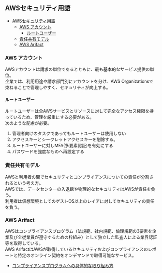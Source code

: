 ## AWSセキュリティ用語

- [AWSセキュリティ用語](#awsセキュリティ用語)
  - [AWS アカウント](#aws-アカウント)
    - [ルートユーザー](#ルートユーザー)
  - [責任共有モデル](#責任共有モデル)
  - [AWS Arifact](#aws-arifact)

### AWS アカウント
AWSアカウントは請求の単位であるとともに、最も基本的なサービス提供の単位。  
企業では、利用用途や請求部門別にアカウントを分け、AWS Organizationsで束ねることで管理しやすく、セキュリティが向上する。

#### ルートユーザー
ルートユーザーは全AWSサービスとリソースに対して完全なアクセス権限を持っているため、管理を厳重にする必要がある。  
次のような配慮が必要。
1. 管理者向けのタスクであってもルートユーザーは使用しない
2. アクセスキーとシークレットアクセスキーを削除する。
3. ルートユーザーに対しMFA(多要素認証)を有効にする
4. パスワードを強度なものへ再設定する

### 責任共有モデル
AWSと利用者の間でセキュリティとコンプライアンスについての責任が分割されるという考え方。  
AWSでは、データセンターの入退館や物理的なセキュリティはAWSが責任を負う。  
利用者は仮想環境としてのゲストOS以上のレイアに対してセキュリティの責任を負う。

### AWS Arifact
AWSはコンプライアンスプログラム（法規範、社内規範、倫理規範の3要素を企業及び全従業員が遵守するための枠組み）として独立した監査人による業界認証等を取得している。  
AWS ArifactはAWSが取得しているセキュリティおよびコンプライアンスのレポートと特定のオンライン契約をオンデマンドで取得可能なサービス。

- [コンプライアンスプログラムへの具体的な取り組み方](https://blog.tripwire.co.jp/blog/detail-action)
